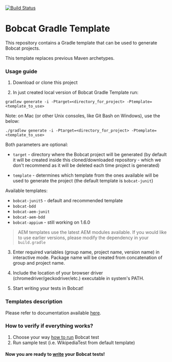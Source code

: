 [![Build Status](https://travis-ci.org/Cognifide/bobcat-gradle-template.svg?branch=master)](https://travis-ci.org/Cognifide/bobcat-gradle-template)
# Bobcat Gradle Template

This repository contains a Gradle template that can be used to generate Bobcat projects.

This template replaces previous Maven archetypes.

### Usage guide

1. Download or clone this project

2. In just created local version of Bobcat Gradle Template run:
```
gradlew generate -i -Ptarget=<directory_for_project> -Ptemplate=<template_to_use>
```

Note: on Mac (or other Unix consoles, like Git Bash on Windows), use the below:
```
./gradlew generate -i -Ptarget=<directory_for_project> -Ptemplate=<template_to_use>
```

Both parameters are optional:

- `target` - directory where the Bobcat project will be generated (by default it will be created inside this cloned/downloaded repository - which we don't recommend as it will be deleted each time project is generated)

- `template` - determines which template from the ones available will be used to generate the project (the default template is `bobcat-junit`)

Available templates:

- `bobcat-junit5` - default and recommended template
- `bobcat-bdd`
- `bobcat-aem-junit`
- `bobcat-aem-bdd`
- `bobcat-appium` - still working on 1.6.0 

>AEM templates use the latest AEM modules available. If you would like to use earlier versions, please modify the dependency in your `build.gradle`

3. Enter required variables (group name, project name, version name) in interactive mode. Package name will be created from concatenation of group and project name.

4. Include the location of your browser driver (chromedriver/geckodriver/etc.) executable in system's PATH.

5. Start writing your tests in Bobcat!

### Templates description
Please refer to documentation available [here](https://cognifide.github.io/bobcat/docs/templates/).

### How to verify if everything works?
1. Choose your way [how to run](https://cognifide.github.io/bobcat/docs/configuring-bobcat/) Bobcat test
2. Run sample test (i.e. WikipediaTest from default template)

#### Now you are ready to [write](https://cognifide.github.io/bobcat/docs/guides/first-test/) your Bobcat tests!
